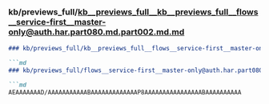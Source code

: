 ### kb/previews_full/kb__previews_full__kb__previews_full__flows__service-first__master-only@auth.har.part080.md.part002.md.md

```md
### kb/previews_full/kb__previews_full__flows__service-first__master-only@auth.har.part080.md.part002.md

```md
### kb/previews_full/flows__service-first__master-only@auth.har.part080.md (part 002)

```md
AEAAAAAAAD/AAAAAAAAAAABAAAAAAAAAAAAAP8AAAAAAAAAAAAAAAABAAAAAAAAAA
```

```

```

```
